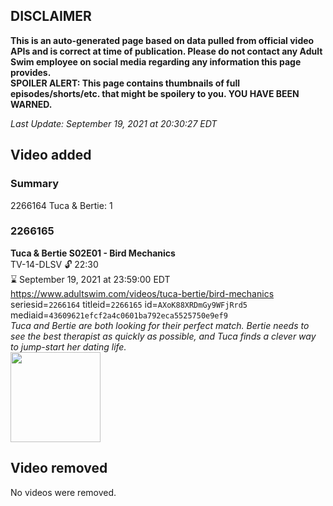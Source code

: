 ## DISCLAIMER
**This is an auto-generated page based on data pulled from official video APIs and is correct at time of publication. Please do not contact any Adult Swim employee on social media regarding any information this page provides.**  
**SPOILER ALERT: This page contains thumbnails of full episodes/shorts/etc. that might be spoilery to you. YOU HAVE BEEN WARNED.**  

_Last Update: September 19, 2021 at 20:30:27 EDT_
## Video added
### Summary
2266164 Tuca & Bertie: 1  
### 2266165
**Tuca & Bertie S02E01 - Bird Mechanics**  
TV-14-DLSV 🔓 22:30  
⌛ September 19, 2021 at 23:59:00 EDT  
https://www.adultswim.com/videos/tuca-bertie/bird-mechanics  
seriesid=`2266164` titleid=`2266165` id=`AXoK88XRDmGy9WFjRrd5` mediaid=`43609621efcf2a4c0601ba792eca5525750e9ef9`  
_Tuca and Bertie are both looking for their perfect match. Bertie needs to see the best therapist as quickly as possible, and Tuca finds a clever way to jump-start her dating life._  
<a href="https://media.cdn.adultswim.com/uploads/20210614/thumbnails/2_216141114100-TucaAndBertie201BirdMechanics.png"><img src="https://media.cdn.adultswim.com/uploads/20210614/thumbnails/2_216141114100-TucaAndBertie201BirdMechanics.png" height="144px" /></a>
## Video removed
No videos were removed.  
